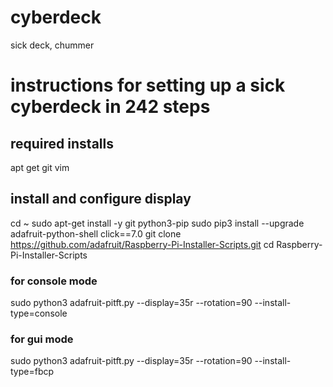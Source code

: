 # cyberdeck
sick deck, chummer

# instructions for setting up a sick cyberdeck in 242 steps

## required installs
apt get git vim

## install and configure display

cd ~
sudo apt-get install -y git python3-pip
sudo pip3 install --upgrade adafruit-python-shell click==7.0
git clone https://github.com/adafruit/Raspberry-Pi-Installer-Scripts.git
cd Raspberry-Pi-Installer-Scripts

### for console mode
sudo python3 adafruit-pitft.py --display=35r --rotation=90 --install-type=console
### for gui mode
sudo python3 adafruit-pitft.py --display=35r --rotation=90 --install-type=fbcp